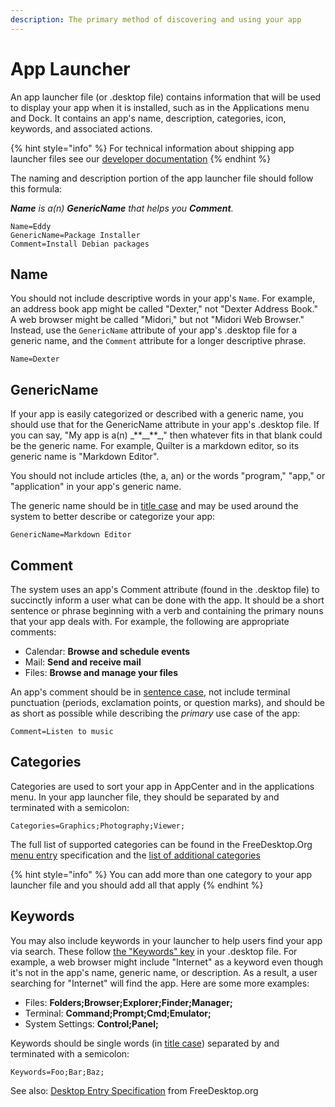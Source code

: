 ```yaml
---
description: The primary method of discovering and using your app
---
```


# App Launcher

An app launcher file (or .desktop file) contains information that will be used to display your app when it is installed, such as in the Applications menu and Dock. It contains an app's name, description, categories, icon, keywords, and associated actions.

{% hint style="info" %}
For technical information about shipping app launcher files see our [developer documentation](https://docs.elementary.io/develop/writing-apps/our-first-app#the-desktop-file)
{% endhint %}

The naming and description portion of the app launcher file should follow this formula:

_**Name** is a\(n\) **GenericName** that helps you **Comment**._

```text
Name=Eddy
GenericName=Package Installer
Comment=Install Debian packages
```

## Name

You should not include descriptive words in your app's `Name`. For example, an address book app might be called "Dexter," not "Dexter Address Book." A web browser might be called "Midori," but not "Midori Web Browser." Instead, use the `GenericName` attribute of your app's .desktop file for a generic name, and the `Comment` attribute for a longer descriptive phrase.

```text
Name=Dexter
```

## GenericName

If your app is easily categorized or described with a generic name, you should use that for the GenericName attribute in your app's .desktop file. If you can say, "My app is a\(n\) _\*\*\_\_\*\*\_," then whatever fits in that blank could be the generic name. For example, Quilter is a markdown editor, so its generic name is "Markdown Editor".

You should not include articles \(the, a, an\) or the words "program," "app," or "application" in your app's generic name.

The generic name should be in [title case](./#title-case) and may be used around the system to better describe or categorize your app:

```text
GenericName=Markdown Editor
```

## Comment

The system uses an app's Comment attribute \(found in the .desktop file\) to succinctly inform a user what can be done with the app. It should be a short sentence or phrase beginning with a verb and containing the primary nouns that your app deals with. For example, the following are appropriate comments:

* Calendar: **Browse and schedule events**
* Mail: **Send and receive mail**
* Files: **Browse and manage your files**

An app's comment should be in [sentence case](./#sentence-case), not include terminal punctuation \(periods, exclamation points, or question marks\), and should be as short as possible while describing the _primary_ use case of the app:

```text
Comment=Listen to music
```

## Categories

Categories are used to sort your app in AppCenter and in the applications menu. In your app launcher file, they should be separated by and terminated with a semicolon:

```text
Categories=Graphics;Photography;Viewer;
```

The full list of supported categories can be found in the FreeDesktop.Org [menu entry](https://specifications.freedesktop.org/menu-spec/latest/apa.html) specification and the [list of additional categories](https://standards.freedesktop.org/menu-spec/latest/apas02.html)

{% hint style="info" %}
You can add more than one category to your app launcher file and you should add all that apply
{% endhint %}

## Keywords

You may also include keywords in your launcher to help users find your app via search. These follow [the "Keywords" key](https://standards.freedesktop.org/desktop-entry-spec/latest/ar01s05.html) in your .desktop file. For example, a web browser might include "Internet" as a keyword even though it's not in the app's name, generic name, or description. As a result, a user searching for "Internet" will find the app. Here are some more examples:

* Files: **Folders;Browser;Explorer;Finder;Manager;**
* Terminal: **Command;Prompt;Cmd;Emulator;**
* System Settings: **Control;Panel;**

Keywords should be single words \(in [title case](./#title-case)\) separated by and terminated with a semicolon:

```text
Keywords=Foo;Bar;Baz;
```

See also: [Desktop Entry Specification](https://specifications.freedesktop.org/desktop-entry-spec/latest/index.html) from FreeDesktop.org
